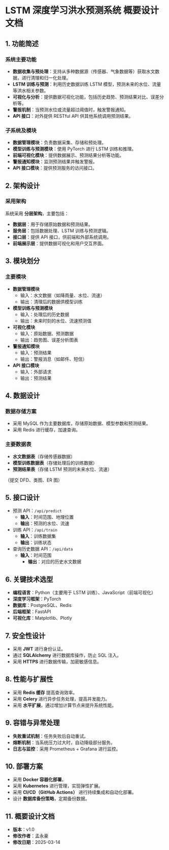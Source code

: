 # LSTM 深度学习洪水预测系统  概要设计文档

## 1. 功能简述

### 系统主要功能

- **数据收集与预处理**：支持从多种数据源（传感器、气象数据等）获取水文数据，进行清理和归一化处理。
- **LSTM 训练与预测**：利用历史数据训练 LSTM 模型，预测未来的水位、流量等洪水相关参数。
- **可视化与分析**：提供数据可视化功能，包括历史趋势、预测结果对比、误差分析等。
- **警报机制**：当预测水位或流量超过阈值时，触发警报通知。
- **API 接口**：对外提供 RESTful API 供其他系统调用预测结果。

### 子系统及模块

- **数据管理模块**：负责数据采集、存储和预处理。
- **模型训练与预测模块**：使用 PyTorch 进行 LSTM 训练和推理。
- **前端可视化模块**：提供数据展示、预测结果分析等功能。
- **警报通知模块**：监测预测结果并触发警报。
- **API 接口模块**：提供预测服务的访问接口。

## 2. 架构设计

### 采用架构

系统采用 **分层架构**，主要包括：

- **数据层**：用于存储原始数据和预测结果。
- **服务层**：包括数据处理、LSTM 训练与预测逻辑。
- **接口层**：提供 API 接口，供前端和外部系统调用。
- **前端展示层**：提供数据可视化和用户交互界面。

## 3. 模块划分

### 主要模块

- **数据管理模块**
  - 输入：水文数据（如降雨量、水位、流速）
  - 输出：清理后的数据供模型训练
- **模型训练与预测模块**
  - 输入：处理后的历史数据
  - 输出：未来时刻的水位、流速预测值
- **可视化模块**
  - 输入：原始数据、预测数据
  - 输出：趋势图、误差分析图表
- **警报通知模块**
  - 输入：预测结果
  - 输出：警报消息（如邮件、短信）
- **API 接口模块**
  - 输入：外部请求
  - 输出：预测结果

## 4. 数据设计

### 数据存储方案

- 采用 MySQL 作为主要数据库，存储原始数据、模型参数和预测结果。
- 采用 Redis 进行缓存，加速查询。

### 主要数据表

- **水文数据表**（存储传感器数据）
- **模型训练数据表**（存储处理后的训练数据）
- **预测结果表**（存储 LSTM 预测的未来水位、流速）

（提交 DFD、类图、ER 图）

## 5. 接口设计

- 预测 API：`/api/predict`
  - **输入**：时间范围、地理位置
  - **输出**：预测的水位、流速
- 训练 API：`/api/train`
  - **输入**：训练数据集
  - **输出**：训练状态
- 查询历史数据 API：`/api/data`
  - **输入**：时间范围
    - **输出**：对应的历史水文数据

## 6. 关键技术选型

- **编程语言**：Python（主要用于 LSTM 训练）、JavaScript（前端可视化）
- **深度学习框架**：PyTorch
- **数据库**：PostgreSQL、Redis
- **后端框架**：FastAPI
- **可视化库**：Matplotlib、Plotly

## 7. 安全性设计

- 采用 **JWT** 进行身份认证。
- 通过 **SQLAlchemy** 进行数据库操作，防止 SQL 注入。
- 采用 **HTTPS** 进行数据传输，加密敏感信息。

## 8. 性能与扩展性

- 采用 **Redis 缓存** 提高查询效率。
- 采用 **Celery** 进行异步任务处理，提高并发能力。
- 采用 **水平扩展**，通过增加计算节点来提升系统性能。

## 9. 容错与异常处理

- **失败重试机制**：任务失败后自动重试。
- **熔断机制**：当系统压力过大时，自动降级部分服务。
- **日志与监控**：采用 Prometheus + Grafana 进行监控。

## 10. 部署方案

- 采用 **Docker 容器化部署**。
- 采用 **Kubernetes** 进行管理，实现弹性扩展。
- 采用 **CI/CD（GitHub Actions）** 进行持续集成和自动化部署。
- 设计 **数据库备份策略**，定期备份数据。

## 11. 概要设计文档

- **版本**：v1.0
- **修改作者**：孟永豪
- **修改日期**：2025-03-14


